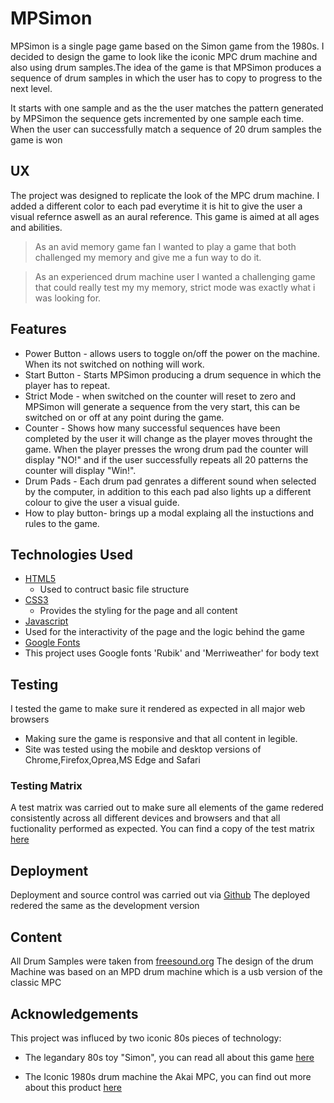# MPSimon

MPSimon is a single page game based on the Simon game from the 1980s. I decided
to design the game to look like the iconic MPC drum machine and also using drum 
samples.The idea of the game is that MPSimon produces a sequence of drum samples
in which the user has to copy to progress to the next level.

It starts with one sample and as the the user matches the pattern generated by
MPSimon the sequence gets incremented by one sample each time. When the user can 
successfully match a sequence of 20 drum samples the game is won

## UX
The project was designed to replicate the look of the MPC drum machine. I added 
a different color to each pad everytime it is hit to give the user a visual
refernce aswell as an aural reference. This game is aimed at all ages and abilities.
> As an avid memory game fan I wanted to play a game that both challenged my
memory and give me a fun way to do it.

> As an experienced drum machine user I wanted a challenging game that could 
really test my my memory, strict mode was exactly what i was looking for.

## Features 
* Power Button - allows users to toggle on/off the power on the machine. When 
 its not switched on nothing will work.
* Start Button - Starts MPSimon producing a drum sequence in which the player
 has to repeat.
* Strict Mode - when switched on the counter will reset to zero and MPSimon
 will generate a sequence from the very start, this can be switched on or off
 at any point during the game. 
* Counter - Shows how many successful sequences have been completed by the user
 it will change as the player moves throught the game. When the player presses the 
 wrong drum pad the counter will display "NO!" and if the user successfully
 repeats all 20 patterns the counter will display "Win!".
* Drum Pads - Each drum pad genrates a different sound when selected by the 
 computer, in addition to this each pad also lights up a different colour to give 
 the user a visual guide. 
* How to play button- brings up a modal explaing all the instuctions and rules
 to the game. 
 

## Technologies Used
* [HTML5](https://en.wikipedia.org/wiki/HTML5) 
   * Used to contruct basic file structure 
* [CSS3](https://en.wikipedia.org/wiki/Cascading_Style_Sheets) 
   * Provides the styling for the page and all content 
* [Javascript](https://en.wikipedia.org/wiki/JavaScript)
 * Used for the interactivity of the page and the logic behind the game
* [Google Fonts](https://fonts.google.com/)
* This project uses Google fonts 'Rubik' and 'Merriweather' for body text  

## Testing
I tested the game to make sure it rendered as expected in all major web browsers
* Making sure the game is responsive and that all content in legible.
* Site was tested using the mobile and desktop versions of Chrome,Firefox,Oprea,MS Edge and Safari

### Testing Matrix
A test matrix was carried out to make sure all elements of the game redered 
consistently across all different devices and browsers and that all fuctionality
performed as expected. You can find a copy of the test matrix [here](https://github.com/Neilfoster/MPSimon/blob/master/docs/MPSimon-testMatrix.xls)

## Deployment
Deployment and source control was carried out via [Github](https://github.com/)
The deployed redered the same as the development version

## Content
All Drum Samples were taken from [freesound.org](https://freesound.org/)
The design of the drum Machine was based on an MPD drum machine which is a usb
version of the classic MPC


## Acknowledgements
This project was influced by two iconic 80s pieces of technology:

* The legandary 80s toy "Simon", you can read
all about this game [here](https://en.wikipedia.org/wiki/Simon_(game))

* The Iconic 1980s drum machine the Akai MPC, you can find out more about this 
 product [here](https://en.wikipedia.org/wiki/Akai_MPC)